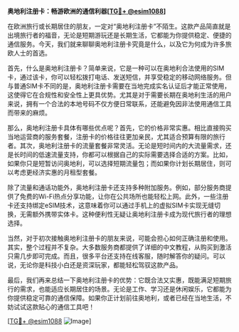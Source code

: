 **奥地利注册卡：畅游欧洲的通信利器[[TG💪+ @esim1088](https://t.me/s/esim1088)]**

在欧洲旅行或长期居住的朋友，一定对“奥地利注册卡”不陌生。这款产品简直就是出境旅行者的福音，无论是短期游玩还是长期生活，它都能为你提供稳定、便捷的通信服务。今天，我们就来聊聊奥地利注册卡究竟是什么，以及它为何成为许多旅欧人士的首选。

首先，什么是奥地利注册卡？简单来说，它是一种可以在奥地利合法使用的SIM卡，通过该卡，你可以轻松拨打电话、发送短信，并享受稳定的移动网络服务。但与普通SIM卡不同的是，奥地利注册卡需要在当地完成实名认证后才能正常使用，这使得它在合规性和安全性上更具优势。尤其是对于需要长期在奥地利生活的用户来说，拥有一个合法的本地号码不仅方便日常联系，还能避免因非法使用通信工具而带来的麻烦。

那么，奥地利注册卡具体有哪些优点呢？首先，它的价格非常实惠。相比直接购买当地运营商的服务套餐，注册卡的价格往往更加亲民，尤其适合预算有限的旅行者。其次，奥地利注册卡的流量套餐非常灵活。无论是短时间内的大流量需求，还是长时间的低速流量支持，你都可以根据自己的实际需要选择合适的方案。比如，如果你只是短暂访问奥地利，可以选择短期流量包；而如果你计划长期居住，则可以考虑更经济实惠的月租型套餐。

除了流量和通话功能外，奥地利注册卡还支持多种附加服务。例如，部分服务商提供了免费的Wi-Fi热点分享功能，让你在公共场所也能轻松上网。此外，一些注册卡还支持绑定eSIM技术，这意味着你可以通过手机上的虚拟SIM卡实现无缝切换，无需额外携带实体卡。这种便利性无疑让奥地利注册卡成为现代旅行者的理想选择。

当然，对于初次接触奥地利注册卡的朋友来说，可能会担心如何正确注册和使用。其实，整个过程并不复杂。大多数服务商都提供了详细的中文教程，从购买到激活只需几步即可完成。而且，很多平台还支持在线客服，随时解答你的疑问。可以说，无论你是科技小白还是资深玩家，都能轻松驾驭这款产品。

最后，我们再来总结一下奥地利注册卡的优势：它既合法又实惠，既能满足短期旅行的需求，也能适应长期居住的场景。无论是工作、学习还是休闲娱乐，它都能为你提供稳定可靠的通信保障。如果你正计划前往奥地利，或者已经在当地生活，不妨试试这款贴心的通信工具吧！

[[TG💪+ @esim1088](https://t.me/s/esim1088) ![Image](https://i.postimg.cc/4NQfJmqS/Snipaste-2025-05-13-00-14-12.png)]